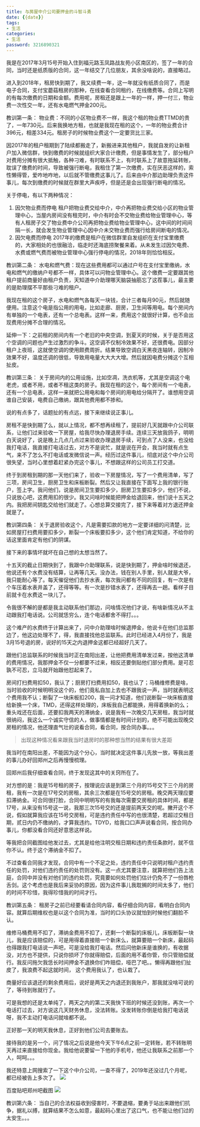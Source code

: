 ```yaml
---
title: 与房屋中介公司要押金的斗智斗勇
date: {{date}}
tags: 
- 生活
categories: 
- 生活
password: 3216890321
---
```


我是在2017年3月15号开始入住到福元路玉凤路战友苑小区南区的，签了一年的合同，当时还是纸质版的合同，这一年结交了几位朋友，其余没啥说的，直接略过。

进入到2018年，租房快到期了，我又续费一年，这一年就没有纸质合同了，而是电子合同，支付宝蘑菇租房的那种，在线查看合同租约，在线缴费等。合同上写明的有每次缴费的日期和金额。费用呢，房租还是跟上一年的一样，押一付三，物业费一次性交一年，还有水电燃气押金200元。

教训第一条：
物业费：不同的小区物业费不一样，我这个租的物业费TTMD的贵了，一年730元。后来我换地方租，也就是我现在租的这个，一年的物业费合计396元，相差334元。租房子的时候物业费这个一定要货比三家。

<escape><!-- more --></escape>

因2017年的租户租期到了陆续都搬走了，新搬进来其他租户，我就自发的让新租户加入微信群，快到缴费的时候就组织大家合计缴费，但是事情发生了，部分租户对费用分摊有很大抵触，各种刁难，有时联系不上，有时联系上了故意拖延转账，耽误了缴费的时间，导致被强行断电，我租住了第一次缴费，实在厌恶这样的，索性懒得管，爱咋地咋地，以后就不管缴费这事儿了。后来由中介那边助理负责这件事儿，每次到缴费的时候就在群里大声疾呼，但是还是会出现强行断电的情况。

关于停电，有以下两种情况：
1. 因欠物业费而停电
租户把物业费交给中介，中介再把物业费交给小区的物业管理中心，当屋内房间没有租完时，中介有时会不交物业费给物业管理中心，等有人租房子交了物业费中介公司再把物业费给物业管理中心，这中间的时间间隔一长，就会发生物业管理中心因中介未交物业费而强行给房间断电的情况。
2. 因欠电费而停电
2017年的缴费是租户在微信群里自发组织在支付宝里缴费的，大家相处的也很融洽，临走时还海底捞聚餐来着。从未发生过因欠电费、水费或燃气费而被物业管理中心强行停电的情况，2018年则恰恰相反。

教训第二条：
水电和燃气费：现在这些费用都可以通过户号在支付宝里缴纳，水电和燃气的缴纳户号都不一样，具体可以问物业管理中心。这个缴费一定要跟其他租户提前商量好由租户负责，天知道中介助理哪天脑袋抽筋忘了这茬事儿，最主要的是助理摆不平那些刁难的租户。

我现在租的这个房子，水电和燃气各每天一块钱，合计三者每月90元，然后就随便用。注意这个电是指公用的用电，比如走廊、厨房，卫生间等用电。每个房间内有单独的一个电表，还有一个总电表。这样一来，费用这个就很好计算，也不会出现费用分摊不合理的情况。

延伸一下：之前租的房间内有一个老旧的中央空调，到夏天的时候，关于是否用这个空调的问题也产生过激烈的争斗。这空调不仅制冷效果不好，还很费电。因部分租户上夜班，这就使空调的使用颇费周折。结果导致空调白天黑夜连轴转，因制冷效果不好，温度还调的很低，导致用电量大大大大增。然后就因电费分摊这个互相扯皮。

教训第三条：
关于房间内的公用设施，比如空凋，洗衣机等，尤其是空调这个电老虎，或者不用，或者不租这类的房子。我现在租的这个，每个房间有一个电表，还有一个总电表，这样一来就把公用电和每个房间的用电给分隔开了。谁想用空调谁自己安装，电费自己缴纳，跟其他费用都不掺和。

说的有点多了，话题扯的有点远，接下来继续说正事儿。

房租不是快到期了么，就以上情况，都不想再续租了，提前好几天就跟中介公司联系，让他们过来验收一下房屋，给我尽快办理退房手续。连续三天放我鸽子，明明白天说好了，说是晚上几点几点过来验收办理退房手续，可到点了人没来，也没给我打电话，我直接打电话过去，对方不是说忙，就是说在开会，我当时就有点生气，来不了怎么不打电话或发微信说一声。经历过这件事儿，彻底对这个中介公司很失望，当时心里想着赶紧办完这个事儿，不想跟这样的公司员工打交道。

终于到房租到期的那一天他们来了，验收一下房屋情况，写了一个费用清单，写了三项，房间卫生，厨房卫生和床板断裂。然后又让我直接在下面写上我的银行账户，签上字。我问他们，说是房间卫生要扣多少，厨房卫生要扣多少，他们不说，只说放心吧，这费用扣的很少。我又问啥时候能把押金给退回来，他们说十五天之内。我把房间钥匙交给他们就走了。心想总算交接完了，接下来等着对方退还押金就是了。

教训第四条：
关于退房验收这个，凡是需要扣款的地方一定要详细的问清楚，比如房屋打扫费用要扣多少，断裂一个床板要扣多少，这个他们肯定知道，不给你的话这里面肯定有他们的阴谋。

接下来的事情坏就坏在自己想的太想当然了。

十五天的截止日期快到了，我跟中介助理联系，说是快到期了，押金啥时候退还，他说还有个水费没有结算，让再等几天。没办法，钱在别人手里，别人就是大爷，我只能耐心等了。每天催促他们去抄水表，每次我问都有不同的回复，有一次是有个车压着水表井盖了，还得等等。有一次是抄错水表了，还得再去一趟。看样子目前就卡在水费这一块儿了。

令我很不解的是都是我主动联系他们那边，问啥情况他们才说，有啥新情况从不主动跟我打电话说。公司就恁穷么，连个电话都舍不得打。。。

这个难产的水费终于计算出来了，问中介助理啥时候退押金，他说卡在他们总监那边了，他这边处理不了，得，我直接找他总监联系。此时已经进入4月份了，我是3月15号退的房，说好的15天之内退押金这都已经超好几天了。

跟他们总监联系的时候我当时正在南阳出差，让他把费用清单发过来，按他这清单的费用情况，我那押金不仅一分都要不过来，相反还要倒贴他们部分费用。是可忍孰不可忍，立马就开始跟他怼起来了。

房间打扫费用扣50，我认了；厨房打扫费用扣50，我也认了；马桶维修费是啥，当时验收的时候明明没这个的，他们竟私自加上去也不跟我说一声，当时就表明这个费用我不认；断裂了一块床板扣200，我一问才知道，他们说断裂一块床板直接给新换一个床，TMD，还得这样处理的，床板我自己都能换，用得着换新的么；重头戏还在后面，还要扣我两天的滞纳金，说是我有一次晚交几天房租，我当时就很纳闷，我这么一个诚实守信的人，做事情都是有时间计划的，绝不可能出现晚交房租的情况，他还理直气壮的说看合同，看合同，按合同办事。。。

> 出现这种情况看来跟我当时退房时的那种想当然的结果有很大差距

我当时在南阳出差，不能因为这个分心，当时就决定这件事儿先放一放，等我出差的事儿办好回郑州之后再慢慢梳理。

回郑州后我仔细查看合同，终于发现这其中的关窍所在了。

对方想的是：我是15号租的房子，按理说应该是到第三个月的15号交下三个月的房租，我有一次是在17号交的房租，其余三次都是在15号交的房租。晚交两天理应要扣滞纳金。可合同很打脸，合同中明明写的有我每次需要交房租的具体时间，都是17号，从来没有15号这一说，我那三次15号交的还是提前两天交的呢。撇开这个不说，假如就算我应该在15号交房租，可是违约责任中写的也很清楚，若超过交租日期，贰日内仍不缴纳的，才算我违约。TDYD，给我口口声声说看合同，按合同办事儿，你都没看合同还好意思这样说。

等我把合同截图给他发过去，尤其是给他注明交租日期和违约责任条款时，就不信你不认。终于这个滞纳金不扣了。

不过查看合同我才发现，合同中有一个不足之处，违约责任中只说明对租户违约责任的处罚，对他们违约责任的处罚则没有。这一点尤其要注意，就算把他们告上法庭，合同中并没有对他们的违约处罚，究竟要如何处罚他们估计仍免不了一份唇枪舌剑。这个考虑也是我后来妥协的原因，因为这件事儿我耽搁的时间太多了，他们的时间不珍惜，我得珍惜我的时间才行。

教训第五条：
租房子之前已经要看请合同内容，看仔细合同内容，看明白合同内容。就算后期维权也是以这个合同为准，当时的口头协议就怕到时候他们翻脸不认。

维修马桶费用不扣了，滞纳金费用不扣了，还剩一个断裂的床板儿，床板断裂一块儿，我是应该赔偿的，可是用得着直接赔一个新床么，就算要赔一个新床，最起码也得跟我打电话说一声吧，可是没给我打电话。然后问他新床是谁换的，有收据没，对方也不提供，只说你损坏了你就得赔偿，后面的用不着你管，你只管赔偿就行。我反问拖欠我恁长时间押金不退换你们咋赔偿，哑巴了吧。。懒得再跟他们扯皮了，我浪费不起这就时间， 这个费用我认了，也认栽了。

商量好应该退还的剩余费用后，说好是两天之内退还到我账户，那我就没啥可说的了，等待到账就行了。

可是我想的还是太单纯了，两天之内的第二天我快下班的时候还没到账，再次一个电话打过去，对方说这几天财务休息，没法转账。没发转账你倒是给我打电话说呀，我不主动打电话问就啥都不说。

正好那一天的明天我休息，正好到他们公司去要账去。

接待我的是另一个，问了情况之后说是他今天下午6点之前一定转账，若不转账明天再过来直接给你现金。我给他说要留一下他的手机号，他还让我联系之前那一个人，呵呵。。。

我还特意上网搜索了一下这个中介公司，一查不得了，2019年还没过几个月呢，都已经被告上多次了。
![](/boxuan/boxuan_1.png)

百度贴吧郑州吧截图
![](/boxuan/boxuan_2.png)

教训第六条：
当自己的合法权益收到侵害时，不要退缩，要勇于站出来跟他们抗争，据礼以搏，就算结果不怎么如意，最起码心里出了这口气，也不能让他们过的太安生。。。

